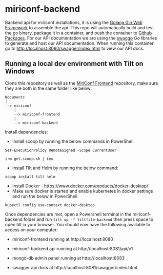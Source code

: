 # miriconf-backend

Backend api for miriconf installations, it is using the [Golang Gin Web Framework](https://gin-gonic.com) to assemble the api. This repo will automatically build and test the go binary, package it in a container, and push the container to [Github Packages](https://github.com/orgs/MiriConf/packages?repo_name=miriconf-backend). For our API documentation we are using the [swaggo](https://github.com/swaggo) Go libraries to generate and host our API documentation. When running this container go to [http://localhost:8080/swagger/index.html](http://localhost:8080/swagger/index.html) to view our API docs.

## Running a local dev environment with Tilt on Windows

Clone this repository as well as the [MiriConf Frontend](https://github.com/MiriConf/miriconf-frontend) repository, make sure they are both in the same folder like below:

```
Documents
|
--> miriconf
    |
    --> miriconf-frontend
    |
    --> miriconf-backend
```

Install dependencies:

- Install scoop by running the below commands in PowerShell:

```
Set-ExecutionPolicy RemoteSigned -Scope CurrentUser
```

```
irm get.scoop.sh | iex
```

- Install Tilt and Helm by running the below command:

```
scoop install tilt helm
```

- Install Docker - https://www.docker.com/products/docker-desktop/
- Make sure docker is started and enable kubernetes in docker settings and run the below in PowerShell:

```
kubectl config use-context docker-desktop
```

Once dependencies are met, open a Powershell terminal in the miriconf-backend folder and run `tilt up -f tiltfile-backend` then press space to open tilt in your browser. You should now have the following available to access on your computer:

- miriconf-frontend running at http://localhost:8080 

- miriconf-backend api running at http://localhost:8081/api/v1 
 
- mongo-db admin panel running at http://localhost:8083
 
- swagger api docs at http://localhost:8081/swagger/index.html.
